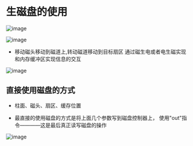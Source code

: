 # 生磁盘的使用  


![image](https://user-images.githubusercontent.com/58176267/169246036-490265e1-92c5-4828-86a7-aa9efa90f488.png)

![image](https://user-images.githubusercontent.com/58176267/169246288-7eb9aed3-0707-4491-b490-dc07b557a865.png)


* 移动磁头移动到磁道上,转动磁道移动到目标扇区   通过磁生电或者电生磁实现和内存缓冲区实现信息的交互

![image](https://user-images.githubusercontent.com/58176267/169247057-c38d838c-3c3d-4604-93d4-beebaf39631f.png)



## 直接使用磁盘的方式  

* 柱面、磁头、扇区、缓存位置  

* 最直接的使用磁盘的方式是将上面几个参数写到磁盘控制器上， 使用"out"指令————这是最后真正读写磁盘的操作  

![image](https://user-images.githubusercontent.com/58176267/169248272-5439e019-7a5c-4cc3-9005-a01576f4ccb5.png)

